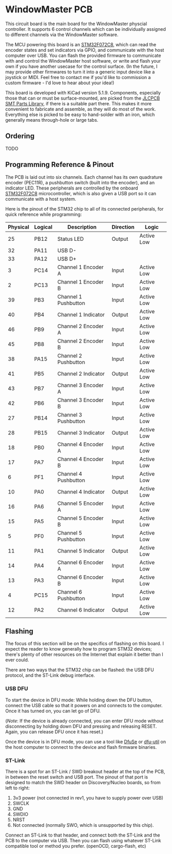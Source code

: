 # WindowMaster PCB

This circuit board is the main board for the WindowMaster physcial controller.
It supports 6 control channels which can be individually assigned to different
channels via the WindowMaster software.

The MCU powering this board is an [STM32F072C8], which can read the encoder
states and set indicators via GPIO, and communicate with the host computer over
USB. You can flash the provided firmware to communicate with and control the
WindowMaster host software, or write and flash your own if you have another
usecase for the control surface. (In the future, I may provide other firmwares
to turn it into a generic input device like a joystick or MIDI. Feel free to
contact me if you'd like to commission a custom firmware - I'd love to hear
about your idea!)

This board is developed with KiCad version 5.1.9. Components, especially those
that can or must be surface-mounted, are picked from the [JLCPCB SMT Parts
Library](https://jlcpcb.com/parts), if there is a suitable part there. This
makes it more convenient to fabricate and assemble, as they will do most of the
work. Everything else is picked to be easy to hand-solder with an iron, which
generally means through-hole or large tabs.

## Ordering

TODO

## Programming Reference & Pinout

The PCB is laid out into six channels. Each channel has its own quadrature
encoder (PEC11R), a pushbutton switch (built into the encoder), and an
indicator LED. These peripherals are controlled by the onboard [STM32F072C8]
microcontroller, which is also given a USB port so it can communicate with a
host system.

Here is the pinout of the STM32 chip to all of its connected peripherals, for
quick reference while programming:

| Physical | Logical | Description          | Direction | Logic      |
|----------|---------|----------------------|-----------|------------|
| 25       | PB12    | Status LED           | Output    | Active Low |
| 32       | PA11    | USB D-               |           |            |
| 33       | PA12    | USB D+               |           |            |
| 3        | PC14    | Channel 1 Encoder A  | Input     | Active Low |
| 2        | PC13    | Channel 1 Encoder B  | Input     | Active Low |
| 39       | PB3     | Channel 1 Pushbutton | Input     | Active Low |
| 40       | PB4     | Channel 1 Indicator  | Output    | Active Low |
| 46       | PB9     | Channel 2 Encoder A  | Input     | Active Low |
| 45       | PB8     | Channel 2 Encoder B  | Input     | Active Low |
| 38       | PA15    | Channel 2 Pushbutton | Input     | Active Low |
| 41       | PB5     | Channel 2 Indicator  | Output    | Active Low |
| 43       | PB7     | Channel 3 Encoder A  | Input     | Active Low |
| 42       | PB6     | Channel 3 Encoder B  | Input     | Active Low |
| 27       | PB14    | Channel 3 Pushbutton | Input     | Active Low |
| 28       | PB15    | Channel 3 Indicator  | Output    | Active Low |
| 18       | PB0     | Channel 4 Encoder A  | Input     | Active Low |
| 17       | PA7     | Channel 4 Encoder B  | Input     | Active Low |
| 6        | PF1     | Channel 4 Pushbutton | Input     | Active Low |
| 10       | PA0     | Channel 4 Indicator  | Output    | Active Low |
| 16       | PA6     | Channel 5 Encoder A  | Input     | Active Low |
| 15       | PA5     | Channel 5 Encoder B  | Input     | Active Low |
| 5        | PF0     | Channel 5 Pushbutton | Input     | Active Low |
| 11       | PA1     | Channel 5 Indicator  | Output    | Active Low |
| 14       | PA4     | Channel 6 Encoder A  | Input     | Active Low |
| 13       | PA3     | Channel 6 Encoder B  | Input     | Active Low |
| 4        | PC15    | Channel 6 Pushbutton | Input     | Active Low |
| 12       | PA2     | Channel 6 Indicator  | Output    | Active Low |

## Flashing

The focus of this section will be on the specifics of flashing on this board. I
expect the reader to know generally how to program STM32 devices; there's plenty
of other resources on the Internet that explain it better than I ever could.

There are two ways that the STM32 chip can be flashed: the USB DFU protocol,
and the ST-Link debug interface.

### USB DFU

To start the device in DFU mode:  While holding down the DFU button, connect
the USB cable so that it powers on and connects to the computer. Once it has
turned on, you can let go of DFU.

(_Note_: If the device is already connected, you can enter DFU mode without
disconnecting by holding down DFU and pressing and releasing RESET. Again, you
can release DFU once it has reset.)

Once the device is in DFU mode, you can use a tool like [DfuSe] or [dfu-util] on
the host computer to connect to the device and flash firmware binaries.

### ST-Link

There is a spot for an ST-Link / SWD breakout header at the top of the PCB, in
between the reset switch and USB port. The pinout of that port is designed to
match the SWD header on Discovery/Nucleo boards, so from left to right:

1. 3v3 power (not connected in rev1, you have to supply power over USB)
2. SWCLK
3. GND
4. SWDIO
5. NRST
6. Not connected (normally SWO, which is unsupported by this chip).

Connect an ST-Link to that header, and connect both the ST-Link and the PCB to
the computer via USB. Then you can flash using whatever ST-Link compatible tool
or method you prefer. (openOCD, cargo-flash, etc)

[STM32F072C8]: https://www.st.com/en/microcontrollers-microprocessors/stm32f072c8.html
[DfuSe]: https://www.st.com/en/development-tools/stsw-stm32080.html#overview
[dfu-util]: http://dfu-util.sourceforge.net/
